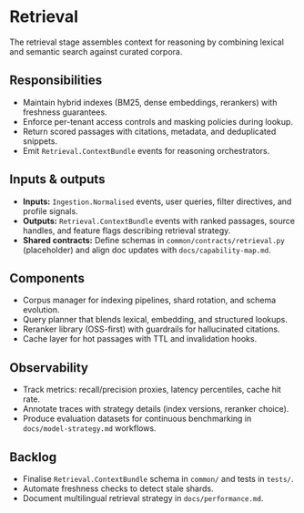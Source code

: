 # Retrieval

The retrieval stage assembles context for reasoning by combining lexical and
semantic search against curated corpora.

## Responsibilities

- Maintain hybrid indexes (BM25, dense embeddings, rerankers) with freshness
  guarantees.
- Enforce per-tenant access controls and masking policies during lookup.
- Return scored passages with citations, metadata, and deduplicated snippets.
- Emit `Retrieval.ContextBundle` events for reasoning orchestrators.

## Inputs & outputs

- **Inputs:** `Ingestion.Normalised` events, user queries, filter directives,
  and profile signals.
- **Outputs:** `Retrieval.ContextBundle` events with ranked passages, source
  handles, and feature flags describing retrieval strategy.
- **Shared contracts:** Define schemas in `common/contracts/retrieval.py`
  (placeholder) and align doc updates with `docs/capability-map.md`.

## Components

- Corpus manager for indexing pipelines, shard rotation, and schema evolution.
- Query planner that blends lexical, embedding, and structured lookups.
- Reranker library (OSS-first) with guardrails for hallucinated citations.
- Cache layer for hot passages with TTL and invalidation hooks.

## Observability

- Track metrics: recall/precision proxies, latency percentiles, cache hit rate.
- Annotate traces with strategy details (index versions, reranker choice).
- Produce evaluation datasets for continuous benchmarking in
  `docs/model-strategy.md` workflows.

## Backlog

- Finalise `Retrieval.ContextBundle` schema in `common/` and tests in `tests/`.
- Automate freshness checks to detect stale shards.
- Document multilingual retrieval strategy in `docs/performance.md`.
